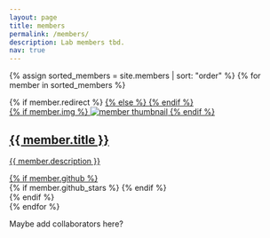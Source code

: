 ```yaml
---
layout: page
title: members
permalink: /members/
description: Lab members tbd.
nav: true
---
```


<div class="members grid">

  {% assign sorted_members = site.members | sort: "order" %}
  {% for member in sorted_members %}
  <div class="grid-item">
    {% if member.redirect %}
    <a href="{{ member.redirect }}" target="_blank">
    {% else %}
    <a href="{{ member.url | relative_url }}">
    {% endif %}
      <div class="card hoverable">
        {% if member.img %}
        <img src="{{ member.img | relative_url }}" alt="member thumbnail">
        {% endif %}
        <div class="card-body">
          <h2 class="card-title member-text">{{ member.title }}</h2>
          <p class="card-text">{{ member.description }}</p>
          <div class="row ml-1 mr-1 p-0">
            {% if member.github %}
            <div class="github-icon">
              <div class="icon" data-toggle="tooltip" title="Code Repository">
                <a href="{{ member.github }}" target="_blank"><i class="fab fa-github gh-icon"></i></a>
              </div>
              {% if member.github_stars %}
              <span class="stars" data-toggle="tooltip" title="GitHub Stars">
                <i class="fas fa-star"></i>
                <span id="{{ member.github_stars }}-stars"></span>
              </span>
              {% endif %}
            </div>
            {% endif %}
          </div>
        </div>
      </div>
    </a>
  </div>
{% endfor %}

</div>


<p> Maybe add collaborators here?</p>
